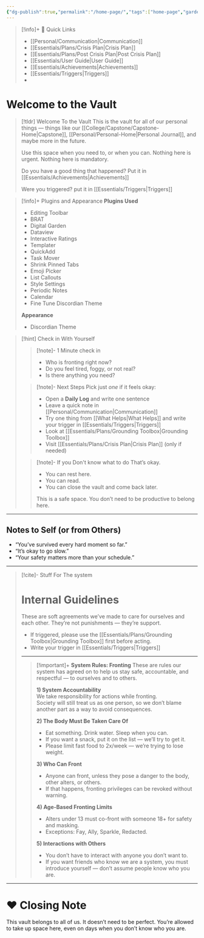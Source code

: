 ```yaml
---
{"dg-publish":true,"permalink":"/home-page/","tags":["home-page","gardenEntry"]}
---
```


> [!info]+ 🔗 Quick Links
> 
> - [[Personal/Communication\|Communication]]
> - [[Essentials/Plans/Crisis Plan\|Crisis Plan]]
> - [[Essentials/Plans/Post Crisis Plan\|Post Crisis Plan]]
> - [[Essentials/User Guide\|User Guide]]
> - [[Essentials/Achievements\|Achievements]]
> - [[Essentials/Triggers\|Triggers]]
> - 
> 

# Welcome to the Vault

> [!tldr] Welcome To the Vault
> This is the vault for all of our personal things — things like our [[College/Capstone/Capstone-Home\|Capstone]], [[Personal/Personal-Home\|Personal Journal]], and maybe more in the future.  
> 
> Use this space when you need to, or when you can. Nothing here is urgent. Nothing here is mandatory. 
> 
> Do you have a good thing that happened? Put it in [[Essentials/Achievements\|Achievements]]
> 
> Were you triggered? put it in [[Essentials/Triggers\|Triggers]]


 > [!info]+ Plugins and Appearance
> **Plugins Used**
> - Editing Toolbar
> - BRAT
> - Digital Garden
> - Dataview
> - Interactive Ratings
> - Templater
> - QuickAdd
> - Task Mover
> - Shrink Pinned Tabs
> - Emoji Picker
> - List Callouts 
> - Style Settings 
> - Periodic Notes
> - Calendar 
> - Fine Tune Discordian Theme
> 
> **Appearance** 
>  - Discordian Theme


> [!hint] Check in With Yourself
>
>> [!note]- 1 Minute check in 
> > - Who is fronting right now?
> > -  Do you feel tired, foggy, or not real?
> > - Is there anything you need?
> 
>> [!note]- Next Steps
> > Pick just *one* if it feels okay:
> > - Open a **Daily Log** and write one sentence
> > - Leave a quick note in [[Personal/Communication\|Communication]]
> > - Try one thing from [[What Helps\|What Helps]] and write your trigger in [[Essentials/Triggers\|Triggers]]
> > -  Look at [[Essentials/Plans/Grounding Toolbox\|Grounding Toolbox]]
> > - Visit [[Essentials/Plans/Crisis Plan\|Crisis Plan]] (only if needed)
> 
>> [!note]- If you Don't know what to do
> > That’s okay.
> > - You can rest here.
> > - You can read.
> > - You can close the vault and come back later.
> > 
> > This is a safe space. You don’t need to be productive to belong here.



---

## Notes to Self (or from Others)
- “You’ve survived every hard moment so far.”
- “It’s okay to go slow.”
- “Your safety matters more than your schedule.”

---
> [!cite]- Stuff For The system
> 
> # Internal Guidelines
> 
> These are soft agreements we’ve made to care for ourselves and each other. They’re not punishments — they’re support.
> 
> - If triggered, please use the [[Essentials/Plans/Grounding Toolbox\|Grounding Toolbox]] first before acting.
> - Write your trigger in [[Essentials/Triggers\|Triggers]]
> 
> ---
> 
> > [!important]+ **System Rules: Fronting**
> > These are rules our system has agreed on to help us stay safe, accountable, and respectful — to ourselves and to others.
> >
> > **1) System Accountability**  
> > We take responsibility for actions while fronting.  
> > Society will still treat us as one person, so we don’t blame another part as a way to avoid consequences.
> >
> > **2) The Body Must Be Taken Care Of**  
> > - Eat something. Drink water. Sleep when you can.  
> > - If you want a snack, put it on the list — we’ll try to get it.  
> > - Please limit fast food to 2x/week — we’re trying to lose weight.
> >
> > **3) Who Can Front**  
> > - Anyone can front, unless they pose a danger to the body, other alters, or others.  
> > - If that happens, fronting privileges can be revoked without warning.
> >
> > **4) Age-Based Fronting Limits**  
> > - Alters under 13 must co-front with someone 18+ for safety and masking.  
> > - Exceptions: Fay, Ally, Sparkle, Redacted.
> >
> > **5) Interactions with Others**  
> > - You don’t have to interact with anyone you don’t want to.  
> > - If you want friends who know we are a system, you must introduce yourself — don’t assume people know who you are.
> 

---

# ❤️ Closing Note

This vault belongs to all of us. It doesn’t need to be perfect. You’re allowed to take up space here, even on days when you don’t know who you are.




